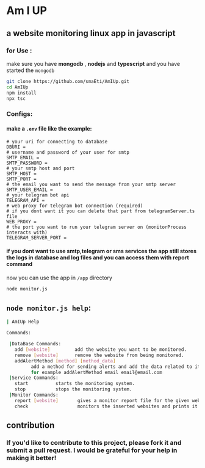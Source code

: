 # Am I UP

## a website monitoring linux app in javascript

### for Use :

make sure you have __mongodb__ , __nodejs__ and __typescript__
and you have started the `mongodb`

```sh
git clone https://github.com/smaEti/AmIUp.git
cd AmIUp
npm install
npx tsc
```

### Configs:

#### make a `.env` file like the example:

```
# your uri for connecting to database
DBURI =
# username and password of your user for smtp
SMTP_EMAIL =
SMTP_PASSWORD =
# your smtp host and port
SMTP_HOST =
SMTP_PORT =
# the email you want to send the message from your smtp server
SMTP_USER_EMAIL =
# your telegram bot api
TELEGRAM_API =
# web proxy for telegram bot connection (required)
# if you dont want it you can delete that part from telegramServer.ts file
WEB_PROXY =
# the port you want to run your telegram server on (monitorProcess interacts with)
TELEGRAM_SERVER_PORT =
```

#### if you dont want to use smtp,telegram or sms services the app still stores the logs in database and log files and you can access them with report command

now you can use the app in `/app` directory

```sh
node monitor.js
```

## `node monitor.js help`:

```sh
| AmIUp Help

Commands:

 |DataBase Commands:
   add [website]         add the website you want to be monitored.
   remove [website]      remove the website from being monitored.
   addAlertMethod [method] [method_data]
         add a method for sending alerts and add the data related to it.
         for example addAlertMethod email email@email.com
 |Service Commands:
   start          starts the monitoring system.
   stop           stops the monitoring system.
 |Monitor Commands:
   report [website]       gives a monitor report file for the given website.
   check                  monitors the inserted websites and prints it to terminal.
```

## contribution

### If you'd like to contribute to this project, please fork it and submit a pull request. I would be grateful for your help in making it better!